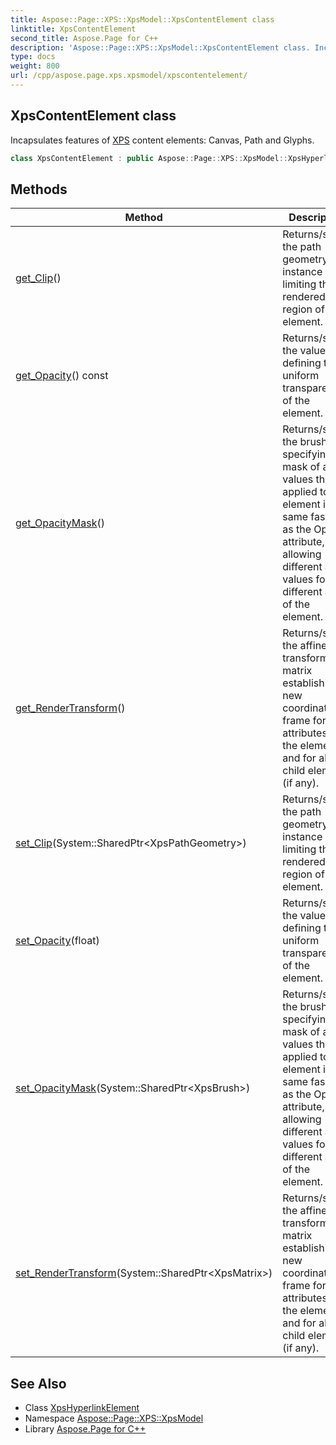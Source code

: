 ```yaml
---
title: Aspose::Page::XPS::XpsModel::XpsContentElement class
linktitle: XpsContentElement
second_title: Aspose.Page for C++
description: 'Aspose::Page::XPS::XpsModel::XpsContentElement class. Incapsulates features of XPS content elements: Canvas, Path and Glyphs in C++.'
type: docs
weight: 800
url: /cpp/aspose.page.xps.xpsmodel/xpscontentelement/
---
```

## XpsContentElement class


Incapsulates features of [XPS](../../aspose.page.xps/) content elements: Canvas, Path and Glyphs.

```cpp
class XpsContentElement : public Aspose::Page::XPS::XpsModel::XpsHyperlinkElement
```

## Methods

| Method | Description |
| --- | --- |
| [get_Clip](./get_clip/)() | Returns/sets the path geometry instance limiting the rendered region of the element. |
| [get_Opacity](./get_opacity/)() const | Returns/sets the value defining the uniform transparency of the element. |
| [get_OpacityMask](./get_opacitymask/)() | Returns/sets the brush specifying a mask of alpha values that is applied to the element in the same fashion as the Opacity attribute, but allowing different alpha values for different areas of the element. |
| [get_RenderTransform](./get_rendertransform/)() | Returns/sets the affine transformation matrix establishing a new coordinate frame for all attributes of the element and for all child elements (if any). |
| [set_Clip](./set_clip/)(System::SharedPtr\<XpsPathGeometry\>) | Returns/sets the path geometry instance limiting the rendered region of the element. |
| [set_Opacity](./set_opacity/)(float) | Returns/sets the value defining the uniform transparency of the element. |
| [set_OpacityMask](./set_opacitymask/)(System::SharedPtr\<XpsBrush\>) | Returns/sets the brush specifying a mask of alpha values that is applied to the element in the same fashion as the Opacity attribute, but allowing different alpha values for different areas of the element. |
| [set_RenderTransform](./set_rendertransform/)(System::SharedPtr\<XpsMatrix\>) | Returns/sets the affine transformation matrix establishing a new coordinate frame for all attributes of the element and for all child elements (if any). |
## See Also

* Class [XpsHyperlinkElement](../xpshyperlinkelement/)
* Namespace [Aspose::Page::XPS::XpsModel](../)
* Library [Aspose.Page for C++](../../)
